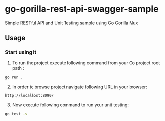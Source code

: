 # go-gorilla-rest-api-swagger-sample

Simple RESTful API and Unit Testing sample using Go Gorilla Mux 


## Usage

### Start using it

1. To run the project execute following command from your Go project root path :
```sh
go run .
```

2. In order to browse project navigate following URL in your browser:
```sh
http://localhost:8090/
```

3. Now execute following command to run your unit testing:

```sh
go test -v
```